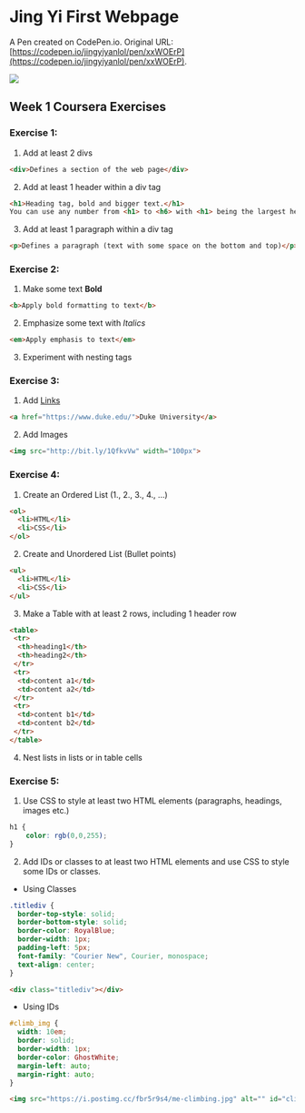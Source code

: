 # Jing Yi First Webpage

A Pen created on CodePen.io. Original URL: [https://codepen.io/jingyiyanlol/pen/xxWOErP](https://codepen.io/jingyiyanlol/pen/xxWOErP).

<img src="https://github.com/jingyiyanlol/personal-webpage/blob/main/Week-1/Interest-Page-First-Draft.png?raw=true">

## Week 1 Coursera Exercises
### Exercise 1: 
1. Add at least 2 divs
```html
<div>Defines a section of the web page</div>
```
2. Add at least 1 header within a div tag
```html
<h1>Heading tag, bold and bigger text.</h1>
You can use any number from <h1> to <h6> with <h1> being the largest heading and <h6> being the smallest.
```
3. Add at least 1 paragraph within a div tag
```html
<p>Defines a paragraph (text with some space on the bottom and top)</p>
```

### Exercise 2:
1. Make some text **Bold** 
```html
<b>Apply bold formatting to text</b>
```
2. Emphasize some text with *Italics*
```html
<em>Apply emphasis to text</em>
```
3.  Experiment with nesting tags

### Exercise 3:
1. Add [Links]()
```html
<a href="https://www.duke.edu/">Duke University</a>
```
2. Add Images
```html
<img src="http://bit.ly/1QfkvVw" width="100px">
```

### Exercise 4:
1. Create an Ordered List (1., 2., 3., 4., ...)
```html
<ol>
  <li>HTML</li>
  <li>CSS</li>
</ol>
```
2. Create and Unordered List (Bullet points)
```html
<ul>
  <li>HTML</li>
  <li>CSS</li>
</ul>
```
3. Make a Table with at least 2 rows, including 1 header row
```html
<table>
 <tr>
  <th>heading1</th>
  <th>heading2</th>
 </tr>
 <tr>
  <td>content a1</td>
  <td>content a2</td>
 </tr>
 <tr>
  <td>content b1</td>
  <td>content b2</td>
 </tr>
</table>
```
4. Nest lists in lists or in table cells

### Exercise 5:
1. Use CSS to style at least two HTML elements (paragraphs, headings, images etc.)
```css
h1 {
    color: rgb(0,0,255);
}
```
2. Add IDs or classes to at least two HTML elements and use CSS to style some IDs or classes.
* Using Classes
```css
.titlediv {
  border-top-style: solid;
  border-bottom-style: solid;
  border-color: RoyalBlue;
  border-width: 1px;
  padding-left: 5px;
  font-family: "Courier New", Courier, monospace;
  text-align: center;
}
```
```html
<div class="titlediv"></div>
```
* Using IDs
```css
#climb_img {
  width: 10em;
  border: solid;
  border-width: 1px;
  border-color: GhostWhite;
  margin-left: auto;
  margin-right: auto;
}
```
```html
<img src="https://i.postimg.cc/fbr5r9s4/me-climbing.jpg" alt="" id="climb_img">
```